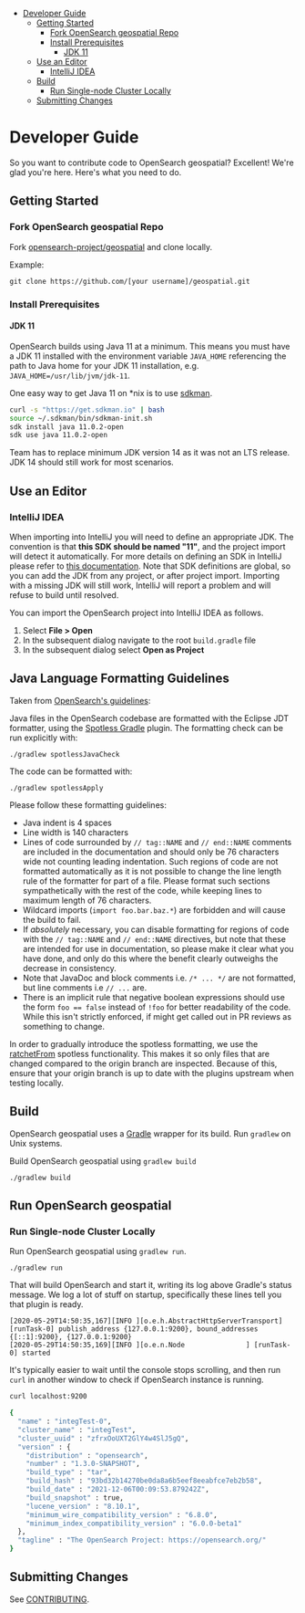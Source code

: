 - [Developer Guide](#developer-guide)
  - [Getting Started](#getting-started)
    - [Fork OpenSearch geospatial Repo](#fork-opensearch-geospatial-repo)
    - [Install Prerequisites](#install-prerequisites)
      - [JDK 11](#jdk-11)
  - [Use an Editor](#use-an-editor)
    - [IntelliJ IDEA](#intellij-idea)
  - [Build](#build)
    - [Run Single-node Cluster Locally](#run-single-node-cluster-locally)
  - [Submitting Changes](#submitting-changes)

# Developer Guide

So you want to contribute code to OpenSearch geospatial? Excellent! We're glad you're here. Here's what you need to do.

## Getting Started

### Fork OpenSearch geospatial Repo

Fork [opensearch-project/geospatial](https://github.com/opensearch-project/geospatial) and clone locally.

Example:
```
git clone https://github.com/[your username]/geospatial.git
```

### Install Prerequisites

#### JDK 11

OpenSearch builds using Java 11 at a minimum. This means you must have a JDK 11 installed with the environment variable 
`JAVA_HOME` referencing the path to Java home for your JDK 11 installation, e.g. `JAVA_HOME=/usr/lib/jvm/jdk-11`.

One easy way to get Java 11 on *nix is to use [sdkman](https://sdkman.io/).

```bash
curl -s "https://get.sdkman.io" | bash
source ~/.sdkman/bin/sdkman-init.sh
sdk install java 11.0.2-open
sdk use java 11.0.2-open
```

Team has to replace minimum JDK version 14 as it was not an LTS release. JDK 14 should still work for most scenarios.

## Use an Editor

### IntelliJ IDEA

When importing into IntelliJ you will need to define an appropriate JDK. The convention is that **this SDK should be named "11"**, and the project import will detect it automatically. For more details on defining an SDK in IntelliJ please refer to [this documentation](https://www.jetbrains.com/help/idea/sdk.html#define-sdk). Note that SDK definitions are global, so you can add the JDK from any project, or after project import. Importing with a missing JDK will still work, IntelliJ will report a problem and will refuse to build until resolved.

You can import the OpenSearch project into IntelliJ IDEA as follows.

1. Select **File > Open**
2. In the subsequent dialog navigate to the root `build.gradle` file
3. In the subsequent dialog select **Open as Project**

## Java Language Formatting Guidelines

Taken from [OpenSearch's guidelines](https://github.com/opensearch-project/OpenSearch/blob/main/DEVELOPER_GUIDE.md):

Java files in the OpenSearch codebase are formatted with the Eclipse JDT formatter, using the [Spotless Gradle](https://github.com/diffplug/spotless/tree/master/plugin-gradle) plugin. The formatting check can be run explicitly with:

    ./gradlew spotlessJavaCheck

The code can be formatted with:

    ./gradlew spotlessApply

Please follow these formatting guidelines:

* Java indent is 4 spaces
* Line width is 140 characters
* Lines of code surrounded by `// tag::NAME` and `// end::NAME` comments are included in the documentation and should only be 76 characters wide not counting leading indentation. Such regions of code are not formatted automatically as it is not possible to change the line length rule of the formatter for part of a file. Please format such sections sympathetically with the rest of the code, while keeping lines to maximum length of 76 characters.
* Wildcard imports (`import foo.bar.baz.*`) are forbidden and will cause the build to fail.
* If *absolutely* necessary, you can disable formatting for regions of code with the `// tag::NAME` and `// end::NAME` directives, but note that these are intended for use in documentation, so please make it clear what you have done, and only do this where the benefit clearly outweighs the decrease in consistency.
* Note that JavaDoc and block comments i.e. `/* ... */` are not formatted, but line comments i.e `// ...` are.
* There is an implicit rule that negative boolean expressions should use the form `foo == false` instead of `!foo` for better readability of the code. While this isn't strictly enforced, if might get called out in PR reviews as something to change.

In order to gradually introduce the spotless formatting, we use the 
[ratchetFrom](https://github.com/diffplug/spotless/tree/main/plugin-gradle#ratchet) spotless functionality. This makes 
it so only files that are changed compared to the origin branch are inspected. Because of this, ensure that your 
origin branch is up to date with the plugins upstream when testing locally.

## Build

OpenSearch geospatial uses a [Gradle](https://docs.gradle.org/6.6.1/userguide/userguide.html) wrapper for its build. 
Run `gradlew` on Unix systems.

Build OpenSearch geospatial using `gradlew build` 

```
./gradlew build
```

## Run OpenSearch geospatial

### Run Single-node Cluster Locally
Run OpenSearch geospatial using `gradlew run`.

```shell script
./gradlew run
```
That will build OpenSearch and start it, writing its log above Gradle's status message. We log a lot of stuff on startup, specifically these lines tell you that plugin is ready.
```
[2020-05-29T14:50:35,167][INFO ][o.e.h.AbstractHttpServerTransport] [runTask-0] publish_address {127.0.0.1:9200}, bound_addresses {[::1]:9200}, {127.0.0.1:9200}
[2020-05-29T14:50:35,169][INFO ][o.e.n.Node               ] [runTask-0] started
```

It's typically easier to wait until the console stops scrolling, and then run `curl` in another window to check if OpenSearch instance is running.

```bash
curl localhost:9200

{
  "name" : "integTest-0",
  "cluster_name" : "integTest",
  "cluster_uuid" : "zfrxOoUXT2GlY4w4SlJ5gQ",
  "version" : {
    "distribution" : "opensearch",
    "number" : "1.3.0-SNAPSHOT",
    "build_type" : "tar",
    "build_hash" : "93bd32b14270be0da8a6b5eef8eeabfce7eb2b58",
    "build_date" : "2021-12-06T00:09:53.879242Z",
    "build_snapshot" : true,
    "lucene_version" : "8.10.1",
    "minimum_wire_compatibility_version" : "6.8.0",
    "minimum_index_compatibility_version" : "6.0.0-beta1"
  },
  "tagline" : "The OpenSearch Project: https://opensearch.org/"
}

```

## Submitting Changes

See [CONTRIBUTING](CONTRIBUTING.md).
